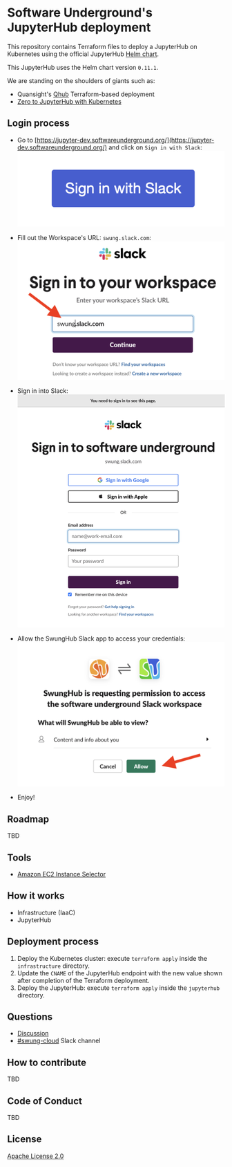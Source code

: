 # Software Underground's JupyterHub deployment

This repository contains Terraform files to deploy
a JupyterHub on Kubernetes using the official JupyterHub
[Helm chart](https://jupyterhub.github.io/helm-chart/).

This JupyterHub uses the Helm chart version `0.11.1`.

We are standing on the shoulders of giants such as:

* Quansight's [Qhub](https://github.com/Quansight/qhub-cloud) Terraform-based deployment
* [Zero to JupyterHub with Kubernetes](https://zero-to-jupyterhub.readthedocs.io)

## Login process

* Go to [https://jupyter-dev.softwareunderground.org/](https://jupyter-dev.softwareunderground.org/)
and click on `Sign in with Slack`:
![Step1](docs/images/step1.png)

* Fill out the Workspace's URL: `swung.slack.com`:
![Step2](docs/images/step2.png)

* Sign in into Slack:
![Step3](docs/images/step3.png)

* Allow the SwungHub Slack app to access your credentials:
![Step4](docs/images/step4.png)

* Enjoy!

## Roadmap

TBD

## Tools

* [Amazon EC2 Instance Selector](https://github.com/aws/amazon-ec2-instance-selector)

## How it works

* Infrastructure (IaaC)
* JupyterHub

## Deployment process

1. Deploy the Kubernetes cluster: execute `terraform apply` inside the `infrastructure` directory.
2. Update the `CNAME` of the JupyterHub endpoint with the new value shown after completion of the Terraform deployment.
3. Deploy the JupyterHub: execute `terraform apply` inside the `jupyterhub` directory.

## Questions

* [Discussion](https://github.com/softwareunderground/jupyterhub-deployment/discussions)
* [#swung-cloud](https://swung.slack.com/archives/C013Z9UQXGX) Slack channel

## How to contribute

TBD

## Code of Conduct

TBD

## License

[Apache License 2.0](https://github.com/softwareunderground/jupyterhub-deployment/blob/main/LICENSE)
